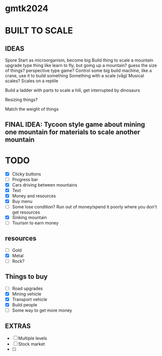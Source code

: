 # gmtk2024

# BUILT TO SCALE

## IDEAS
Spore
Start as microorganism, become big
Build thing to scale a mountain
upgrade type thing like learn to fly, but going up a mountain?
guess the size of things?
perspective type game?
Control some big build machine, like a crane, use it to build something
Something with a scale (våg)
Musical scales?
Scales on a reptile

Build a ladder with parts to scale a hill, get interrupted by dinosaurs

Resizing things?

Match the weight of things

## FINAL IDEA: Tycoon style game about mining one mountain for materials to scale another mountain

# TODO

- [x] Clicky buttons
- [ ] Progress bar
- [x] Cars driving between mountains
- [x] Text
- [x] Money and resources
- [x] Buy menu
- [ ] Some lose condition? Run out of money/spend it poorly where you don't get resources
- [x] Sinking mountain
- [ ] Tourism to earn money

## resources
- [ ] Gold
- [x] Metal
- [ ] Rock?

## Things to buy
- [ ] Road upgrades
- [x] Mining vehicle
- [x] Transport vehicle
- [x] Build people
- [ ] Some way to get more money

## EXTRAS
- [ ] Multiple levels
- [ ] Stock market
- [ ] 
